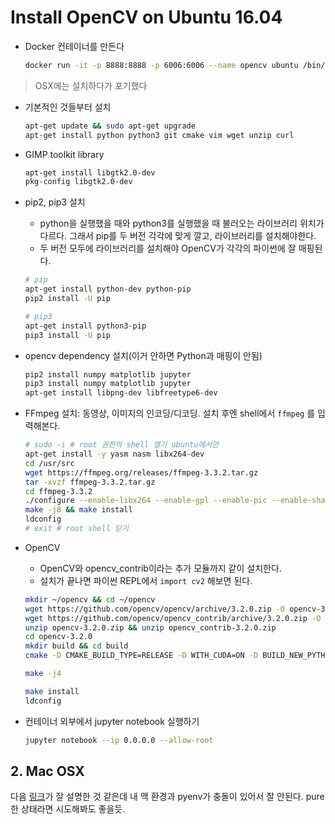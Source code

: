 # Install OpenCV on Ubuntu 16.04

- Docker 컨테이너를 만든다

    ```sh
    docker run -it -p 8888:8888 -p 6006:6006 --name opencv ubuntu /bin/bash
    ```

> OSX에는 설치하다가 포기했다

- 기본적인 것들부터 설치

    ```sh
    apt-get update && sudo apt-get upgrade
    apt-get install python python3 git cmake vim wget unzip curl
    ```

- GIMP toolkit library

    ```sh
    apt-get install libgtk2.0-dev
    pkg-config libgtk2.0-dev
    ```

- pip2, pip3 설치
    + python을 실행했을 때와 python3를 실행했을 때 불러오는 라이브러리 위치가 다르다. 그래서 pip를 두 버전 각각에 맞게 깔고, 라이브러리를 설치해야한다.
    + 두 버전 모두에 라이브러리를 설치해야 OpenCV가 각각의 파이썬에 잘 매핑된다.

    ```sh
    # pip
    apt-get install python-dev python-pip
    pip2 install -U pip

    # pip3
    apt-get install python3-pip
    pip3 install -U pip
    ```

- opencv dependency 설치(이거 안하면 Python과 매핑이 안됨)

    ```sh
    pip2 install numpy matplotlib jupyter
    pip3 install numpy matplotlib jupyter
    apt-get install libpng-dev libfreetype6-dev
    ```

- FFmpeg 설치: 동영상, 이미지의 인코딩/디코딩. 설치 후엔 shell에서 `ffmpeg` 를 입력해본다.

    ```sh
    # sudo -i # root 권한의 shell 열기 ubuntu에서만
    apt-get install -y yasm nasm libx264-dev
    cd /usr/src
    wget https://ffmpeg.org/releases/ffmpeg-3.3.2.tar.gz
    tar -xvzf ffmpeg-3.3.2.tar.gz
    cd ffmpeg-3.3.2
    ./configure --enable-libx264 --enable-gpl --enable-pic --enable-shared
    make -j8 && make install
    ldconfig
    # exit # root shell 닫기
    ```

- OpenCV
    + OpenCV와 opencv_contrib이라는 추가 모듈까지 같이 설치한다.
    + 설치가 끝나면 파이썬 REPL에서 `import cv2` 해보면 된다.

    ```sh
    mkdir ~/opencv && cd ~/opencv
    wget https://github.com/opencv/opencv/archive/3.2.0.zip -O opencv-3.2.0.zip
    wget https://github.com/opencv/opencv_contrib/archive/3.2.0.zip -O opencv_contrib-3.2.0.zip
    unzip opencv-3.2.0.zip && unzip opencv_contrib-3.2.0.zip
    cd opencv-3.2.0
    mkdir build && cd build
    cmake -D CMAKE_BUILD_TYPE=RELEASE -D WITH_CUDA=ON -D BUILD_NEW_PYTHON_SUPPORT=ON -D BUILD_EXAMPLES=ON -D WITH_FFMPEG=ON -D OPENCV_EXTRA_MODULES_PATH=../../opencv_contrib-3.2.0/modules ..

    make -j4

    make install
    ldconfig
    ```

- 컨테이너 외부에서 jupyter notebook 실행하기

    ```sh
    jupyter notebook --ip 0.0.0.0 --allow-root
    ```

## 2. Mac OSX

다음 [링크](https://medium.com/@nszceta/python-3-6-opencv-3-2-and-pyenv-on-macos-sierra-6ebcebd6193e)가 잘 설명한 것 같은데 내 맥 환경과 pyenv가 충돌이 있어서 잘 안된다. pure한 상태라면 시도해봐도 좋을듯.
